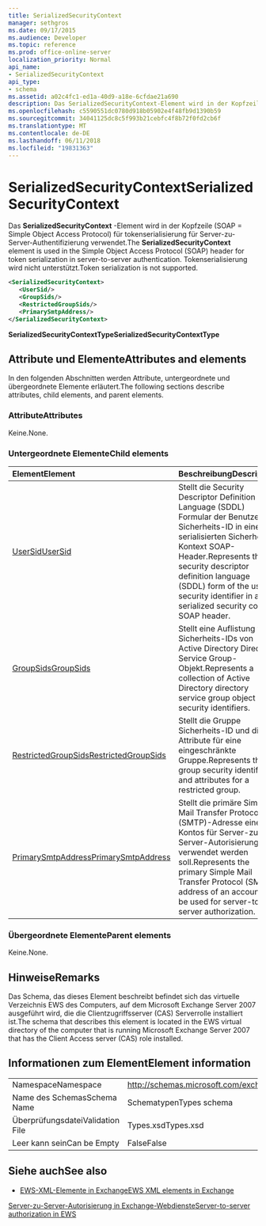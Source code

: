 ```yaml
---
title: SerializedSecurityContext
manager: sethgros
ms.date: 09/17/2015
ms.audience: Developer
ms.topic: reference
ms.prod: office-online-server
localization_priority: Normal
api_name:
- SerializedSecurityContext
api_type:
- schema
ms.assetid: a02c4fc1-ed1a-40d9-a18e-6cfdae21a690
description: Das SerializedSecurityContext-Element wird in der Kopfzeile (SOAP = Simple Object Access Protocol) für tokenserialisierung für Server-zu-Server-Authentifizierung verwendet. Tokenserialisierung wird nicht unterstützt.
ms.openlocfilehash: c5590551dc0780d918b05902e4f48fb9d1390b59
ms.sourcegitcommit: 34041125dc8c5f993b21cebfc4f8b72f0fd2cb6f
ms.translationtype: MT
ms.contentlocale: de-DE
ms.lasthandoff: 06/11/2018
ms.locfileid: "19831363"
---
```

# <a name="serializedsecuritycontext"></a><span data-ttu-id="4fbcd-104">SerializedSecurityContext</span><span class="sxs-lookup"><span data-stu-id="4fbcd-104">SerializedSecurityContext</span></span>

<span data-ttu-id="4fbcd-105">Das **SerializedSecurityContext** -Element wird in der Kopfzeile (SOAP = Simple Object Access Protocol) für tokenserialisierung für Server-zu-Server-Authentifizierung verwendet.</span><span class="sxs-lookup"><span data-stu-id="4fbcd-105">The **SerializedSecurityContext** element is used in the Simple Object Access Protocol (SOAP) header for token serialization in server-to-server authentication.</span></span> <span data-ttu-id="4fbcd-106">Tokenserialisierung wird nicht unterstützt.</span><span class="sxs-lookup"><span data-stu-id="4fbcd-106">Token serialization is not supported.</span></span> 
  
```xml
<SerializedSecurityContext>
   <UserSid/>
   <GroupSids/>
   <RestrictedGroupSids/>
   <PrimarySmtpAddress/>
</SerializedSecurityContext>
```

 <span data-ttu-id="4fbcd-107">**SerializedSecurityContextType**</span><span class="sxs-lookup"><span data-stu-id="4fbcd-107">**SerializedSecurityContextType**</span></span>
## <a name="attributes-and-elements"></a><span data-ttu-id="4fbcd-108">Attribute und Elemente</span><span class="sxs-lookup"><span data-stu-id="4fbcd-108">Attributes and elements</span></span>

<span data-ttu-id="4fbcd-109">In den folgenden Abschnitten werden Attribute, untergeordnete und übergeordnete Elemente erläutert.</span><span class="sxs-lookup"><span data-stu-id="4fbcd-109">The following sections describe attributes, child elements, and parent elements.</span></span>
  
### <a name="attributes"></a><span data-ttu-id="4fbcd-110">Attribute</span><span class="sxs-lookup"><span data-stu-id="4fbcd-110">Attributes</span></span>

<span data-ttu-id="4fbcd-111">Keine.</span><span class="sxs-lookup"><span data-stu-id="4fbcd-111">None.</span></span>
  
### <a name="child-elements"></a><span data-ttu-id="4fbcd-112">Untergeordnete Elemente</span><span class="sxs-lookup"><span data-stu-id="4fbcd-112">Child elements</span></span>

|<span data-ttu-id="4fbcd-113">**Element**</span><span class="sxs-lookup"><span data-stu-id="4fbcd-113">**Element**</span></span>|<span data-ttu-id="4fbcd-114">**Beschreibung**</span><span class="sxs-lookup"><span data-stu-id="4fbcd-114">**Description**</span></span>|
|:-----|:-----|
|[<span data-ttu-id="4fbcd-115">UserSid</span><span class="sxs-lookup"><span data-stu-id="4fbcd-115">UserSid</span></span>](usersid.md) <br/> |<span data-ttu-id="4fbcd-116">Stellt die Security Descriptor Definition Language (SDDL) Formular der Benutzer Sicherheits-ID in einem serialisierten Sicherheit Kontext SOAP-Header.</span><span class="sxs-lookup"><span data-stu-id="4fbcd-116">Represents the security descriptor definition language (SDDL) form of the user security identifier in a serialized security context SOAP header.</span></span>  <br/> |
|[<span data-ttu-id="4fbcd-117">GroupSids</span><span class="sxs-lookup"><span data-stu-id="4fbcd-117">GroupSids</span></span>](groupsids.md) <br/> |<span data-ttu-id="4fbcd-118">Stellt eine Auflistung von Sicherheits-IDs von Active Directory Directory Service Group-Objekt.</span><span class="sxs-lookup"><span data-stu-id="4fbcd-118">Represents a collection of Active Directory directory service group object security identifiers.</span></span>  <br/> |
|[<span data-ttu-id="4fbcd-119">RestrictedGroupSids</span><span class="sxs-lookup"><span data-stu-id="4fbcd-119">RestrictedGroupSids</span></span>](restrictedgroupsids.md) <br/> |<span data-ttu-id="4fbcd-120">Stellt die Gruppe Sicherheits-ID und die Attribute für eine eingeschränkte Gruppe.</span><span class="sxs-lookup"><span data-stu-id="4fbcd-120">Represents the group security identifier and attributes for a restricted group.</span></span>  <br/> |
|[<span data-ttu-id="4fbcd-121">PrimarySmtpAddress</span><span class="sxs-lookup"><span data-stu-id="4fbcd-121">PrimarySmtpAddress</span></span>](primarysmtpaddress.md) <br/> |<span data-ttu-id="4fbcd-122">Stellt die primäre Simple Mail Transfer Protocol (SMTP)-Adresse eines Kontos für Server-zu-Server-Autorisierung verwendet werden soll.</span><span class="sxs-lookup"><span data-stu-id="4fbcd-122">Represents the primary Simple Mail Transfer Protocol (SMTP) address of an account to be used for server-to-server authorization.</span></span>  <br/> |
   
### <a name="parent-elements"></a><span data-ttu-id="4fbcd-123">Übergeordnete Elemente</span><span class="sxs-lookup"><span data-stu-id="4fbcd-123">Parent elements</span></span>

<span data-ttu-id="4fbcd-124">Keine.</span><span class="sxs-lookup"><span data-stu-id="4fbcd-124">None.</span></span>
  
## <a name="remarks"></a><span data-ttu-id="4fbcd-125">Hinweise</span><span class="sxs-lookup"><span data-stu-id="4fbcd-125">Remarks</span></span>

<span data-ttu-id="4fbcd-126">Das Schema, das dieses Element beschreibt befindet sich das virtuelle Verzeichnis EWS des Computers, auf dem Microsoft Exchange Server 2007 ausgeführt wird, die die Clientzugriffsserver (CAS) Serverrolle installiert ist.</span><span class="sxs-lookup"><span data-stu-id="4fbcd-126">The schema that describes this element is located in the EWS virtual directory of the computer that is running Microsoft Exchange Server 2007 that has the Client Access server (CAS) role installed.</span></span>
  
## <a name="element-information"></a><span data-ttu-id="4fbcd-127">Informationen zum Element</span><span class="sxs-lookup"><span data-stu-id="4fbcd-127">Element information</span></span>

|||
|:-----|:-----|
|<span data-ttu-id="4fbcd-128">Namespace</span><span class="sxs-lookup"><span data-stu-id="4fbcd-128">Namespace</span></span>  <br/> |http://schemas.microsoft.com/exchange/services/2006/types  <br/> |
|<span data-ttu-id="4fbcd-129">Name des Schemas</span><span class="sxs-lookup"><span data-stu-id="4fbcd-129">Schema Name</span></span>  <br/> |<span data-ttu-id="4fbcd-130">Schematypen</span><span class="sxs-lookup"><span data-stu-id="4fbcd-130">Types schema</span></span>  <br/> |
|<span data-ttu-id="4fbcd-131">Überprüfungsdatei</span><span class="sxs-lookup"><span data-stu-id="4fbcd-131">Validation File</span></span>  <br/> |<span data-ttu-id="4fbcd-132">Types.xsd</span><span class="sxs-lookup"><span data-stu-id="4fbcd-132">Types.xsd</span></span>  <br/> |
|<span data-ttu-id="4fbcd-133">Leer kann sein</span><span class="sxs-lookup"><span data-stu-id="4fbcd-133">Can be Empty</span></span>  <br/> |<span data-ttu-id="4fbcd-134">False</span><span class="sxs-lookup"><span data-stu-id="4fbcd-134">False</span></span>  <br/> |
   
## <a name="see-also"></a><span data-ttu-id="4fbcd-135">Siehe auch</span><span class="sxs-lookup"><span data-stu-id="4fbcd-135">See also</span></span>



- [<span data-ttu-id="4fbcd-136">EWS-XML-Elemente in Exchange</span><span class="sxs-lookup"><span data-stu-id="4fbcd-136">EWS XML elements in Exchange</span></span>](ews-xml-elements-in-exchange.md)


[<span data-ttu-id="4fbcd-137">Server-zu-Server-Autorisierung in Exchange-Webdienste</span><span class="sxs-lookup"><span data-stu-id="4fbcd-137">Server-to-server authorization in EWS</span></span>](http://msdn.microsoft.com/library/f1610a20-672d-448b-8c00-5b0fbcaf31cb%28Office.15%29.aspx)

